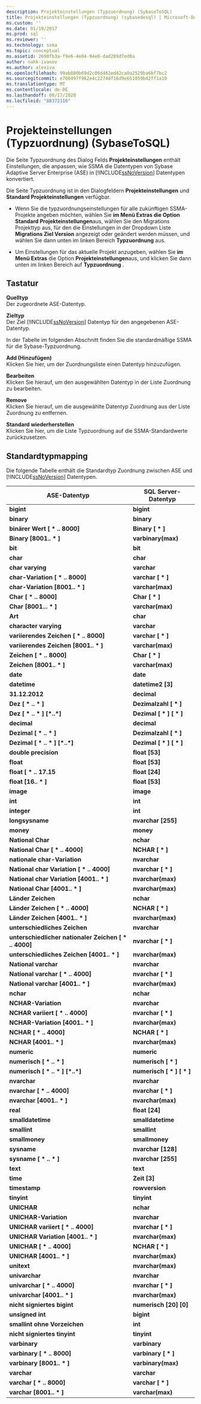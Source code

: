 ```yaml
---
description: Projekteinstellungen (Typzuordnung) (SybaseToSQL)
title: Projekteinstellungen (Typzuordnung) (sybasedesql) | Microsoft-Dokumentation
ms.custom: ''
ms.date: 01/19/2017
ms.prod: sql
ms.reviewer: ''
ms.technology: ssma
ms.topic: conceptual
ms.assetid: 2698fb3a-f9e6-4e04-94e0-dad289d7ed0a
author: nahk-ivanov
ms.author: alexiva
ms.openlocfilehash: 99ab880b69d2c06d462ed42ca0a2529ba6bf7bc2
ms.sourcegitcommit: e700497f962e4c2274df16d9e651059b42ff1a10
ms.translationtype: MT
ms.contentlocale: de-DE
ms.lasthandoff: 08/17/2020
ms.locfileid: "88372116"
---
```

# <a name="project-settings-type-mapping-sybasetosql"></a>Projekteinstellungen (Typzuordnung) (SybaseToSQL)
Die Seite Typzuordnung des Dialog Felds **Projekteinstellungen** enthält Einstellungen, die anpassen, wie SSMA die Datentypen von Sybase Adaptive Server Enterprise (ASE) in [!INCLUDE[ssNoVersion](../../includes/ssnoversion-md.md)] Datentypen konvertiert.  
  
Die Seite Typzuordnung ist in den Dialogfeldern **Projekteinstellungen** und **Standard Projekteinstellungen** verfügbar.  
  
-   Wenn Sie die typzuordnungseinstellungen für alle zukünftigen SSMA-Projekte angeben möchten, wählen Sie **im Menü Extras die Option** **Standard Projekteinstellungen**aus, wählen Sie den Migrations Projekttyp aus, für den die Einstellungen in der Dropdown Liste **Migrations Ziel Version** angezeigt oder geändert werden müssen, und wählen Sie dann unten im linken Bereich **Typzuordnung** aus.  
  
-   Um Einstellungen für das aktuelle Projekt anzugeben, wählen Sie **im Menü Extras** die Option **Projekteinstellungen**aus, und klicken Sie dann unten im linken Bereich auf **Typzuordnung** .  
  
## <a name="options"></a>Tastatur  
**Quelltyp**  
Der zugeordnete ASE-Datentyp.  
  
**Zieltyp**  
Der Ziel [!INCLUDE[ssNoVersion](../../includes/ssnoversion-md.md)] Datentyp für den angegebenen ASE-Datentyp.  
  
In der Tabelle im folgenden Abschnitt finden Sie die standardmäßige SSMA für die Sybase-Typzuordnung.  
  
**Add (Hinzufügen)**  
Klicken Sie hier, um der Zuordnungsliste einen Datentyp hinzuzufügen.  
  
**Bearbeiten**  
Klicken Sie hierauf, um den ausgewählten Datentyp in der Liste Zuordnung zu bearbeiten.  
  
**Remove**  
Klicken Sie hierauf, um die ausgewählte Datentyp Zuordnung aus der Liste Zuordnung zu entfernen.  
  
**Standard wiederherstellen**  
Klicken Sie hier, um die Liste Typzuordnung auf die SSMA-Standardwerte zurückzusetzen.  
  
## <a name="default-type-mapping"></a>Standardtypmapping  
Die folgende Tabelle enthält die Standardtyp Zuordnung zwischen ASE und [!INCLUDE[ssNoVersion](../../includes/ssnoversion-md.md)] Datentypen.  
  
|ASE-Datentyp|SQL Server-Datentyp|  
|-----------------|------------------------|  
|**bigint**|**bigint**|  
|**binary**|**binary**|  
|**binärer Wert [ \* .. 8000]**|**Binary [ \* ]**|  
|**Binary [8001.. \* ]**|**varbinary(max)**|  
|**bit**|**bit**|  
|**char**|**char**|  
|**char varying**|**varchar**|  
|**char-Variation [ \* .. 8000]**|**varchar [ \* ]**|  
|**char-Variation [8001.. \* ]**|**varchar(max)**|  
|**Char [ \* .. 8000]**|**Char [ \* ]**|  
|**Char [8001... \* ]**|**varchar(max)**|  
|**Art**|**char**|  
|**character varying**|**varchar**|  
|**variierendes Zeichen [ \* .. 8000]**|**varchar [ \* ]**|  
|**variierendes Zeichen [8001.. \* ]**|**varchar(max)**|  
|**Zeichen [ \* .. 8000]**|**Char [ \* ]**|  
|**Zeichen [8001.. \* ]**|**varchar(max)**|  
|**date**|**date**|  
|**datetime**|**datetime2 [3]**|  
|**31.12.2012**|**decimal**|  
|**Dez [ \* .. \* ]**|**Dezimalzahl [ \* ]**|  
|**Dez [ \* .. \* ] [\*..\*]**|**Dezimal [ \* ] [ \* ]**|  
|**decimal**|**decimal**|  
|**Dezimal [ \* .. \* ]**|**Dezimalzahl [ \* ]**|  
|**Dezimal [ \* .. \* ] [\*..\*]**|**Dezimal [ \* ] [ \* ]**|  
|**double precision**|**float [53]**|  
|**float**|**float [53]**|  
|**float [ \* .. 17.15**|**float [24]**|  
|**float [16.. \* ]**|**float [53]**|  
|**image**|**image**|  
|**int**|**int**|  
|**integer**|**int**|  
|**longsysname**|**nvarchar [255]**|  
|**money**|**money**|  
|**National Char**|**nchar**|  
|**National Char [ \* .. 4000]**|**NCHAR [ \* ]**|  
|**nationale char-Variation**|**nvarchar**|  
|**National char Variation [ \* .. 4000]**|**nvarchar [ \* ]**|  
|**National char Variation [4001.. \* ]**|**nvarchar(max)**|  
|**National Char [4001.. \* ]**|**nvarchar(max)**|  
|**Länder Zeichen**|**nchar**|  
|**Länder Zeichen [ \* .. 4000]**|**NCHAR [ \* ]**|  
|**Länder Zeichen [4001.. \* ]**|**nvarchar(max)**|  
|**unterschiedliches Zeichen**|**nvarchar**|  
|**unterschiedlicher nationaler Zeichen [ \* .. 4000]**|**nvarchar [ \* ]**|  
|**unterschiedliches Zeichen [4001.. \* ]**|**nvarchar(max)**|  
|**National varchar**|**nvarchar**|  
|**National varchar [ \* .. 4000]**|**nvarchar [ \* ]**|  
|**National varchar [4001.. \* ]**|**nvarchar(max)**|  
|**nchar**|**nchar**|  
|**NCHAR-Variation**|**nvarchar**|  
|**NCHAR variiert [ \* .. 4000]**|**nvarchar [ \* ]**|  
|**NCHAR-Variation [4001.. \* ]**|**nvarchar(max)**|  
|**NCHAR [ \* .. 4000]**|**NCHAR [ \* ]**|  
|**NCHAR [4001.. \* ]**|**nvarchar(max)**|  
|**numeric**|**numeric**|  
|**numerisch [ \* .. \* ]**|**numerisch [ \* ]**|  
|**numerisch [ \* .. \* ] [\*..\*]**|**numerisch [ \* ] [ \* ]**|  
|**nvarchar**|**nvarchar**|  
|**nvarchar [ \* .. 4000]**|**nvarchar [ \* ]**|  
|**nvarchar [4001.. \* ]**|**nvarchar(max)**|  
|**real**|**float [24]**|  
|**smalldatetime**|**smalldatetime**|  
|**smallint**|**smallint**|  
|**smallmoney**|**smallmoney**|  
|**sysname**|**nvarchar [128]**|  
|**sysname [ \* .. \* ]**|**nvarchar [255]**|  
|**text**|**text**|  
|**time**|**Zeit [3]**|  
|**timestamp**|**rowversion**|  
|**tinyint**|**tinyint**|  
|**UNICHAR**|**nchar**|  
|**UNICHAR-Variation**|**nvarchar**|  
|**UNICHAR variiert [ \* .. 4000]**|**nvarchar [ \* ]**|  
|**UNICHAR Variation [4001.. \* ]**|**nvarchar(max)**|  
|**UNICHAR [ \* .. 4000]**|**NCHAR [ \* ]**|  
|**UNICHAR [4001.. \* ]**|**nvarchar(max)**|  
|**unitext**|**nvarchar(max)**|  
|**univarchar**|**nvarchar**|  
|**univarchar [ \* .. 4000]**|**nvarchar [ \* ]**|  
|**univarchar [4001.. \* ]**|**nvarchar(max)**|  
|**nicht signiertes bigint**|**numerisch [20] [0]**|  
|**unsigned int**|**bigint**|  
|**smallint ohne Vorzeichen**|**int**|  
|**nicht signiertes tinyint**|**tinyint**|  
|**varbinary**|**varbinary**|  
|**varbinary [ \* .. 8000]**|**varbinary [ \* ]**|  
|**varbinary [8001.. \* ]**|**varbinary(max)**|  
|**varchar**|**varchar**|  
|**varchar [ \* .. 8000]**|**varchar [ \* ]**|  
|**varchar [8001.. \* ]**|**varchar(max)**|  
  
